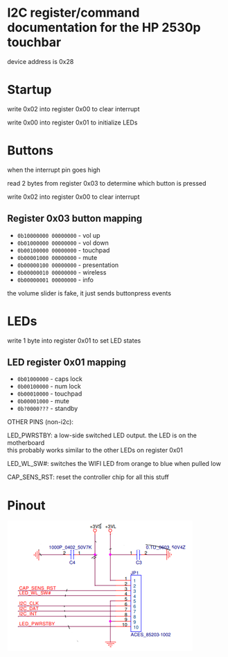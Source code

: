 # I2C register/command documentation for the HP 2530p touchbar

device address is 0x28

# Startup

write 0x02 into register 0x00 to clear interrupt

write 0x00 into register 0x01 to initialize LEDs

# Buttons

when the interrupt pin goes high

read 2 bytes from register 0x03 to determine which button is pressed

write 0x02 into register 0x00 to clear interrupt


## Register 0x03 button mapping

- `0b10000000 00000000` - vol up
- `0b01000000 00000000` - vol down
- `0b00100000 00000000` - touchpad
- `0b00001000 00000000` - mute
- `0b00000100 00000000` - presentation
- `0b00000010 00000000` - wireless
- `0b00000001 00000000` - info

the volume slider is fake, it just sends buttonpress events

# LEDs

write 1 byte into register 0x01 to set LED states

## LED register 0x01 mapping

- `0b01000000` - caps lock
- `0b00100000` - num lock
- `0b00010000` - touchpad
- `0b00001000` - mute
- `0b?0000???` - standby

OTHER PINS (non-i2c):

LED_PWRSTBY: a low-side switched LED output. the LED is on the motherboard  
this probably works similar to the other LEDs on register 0x01

LED_WL_SW#: switches the WIFI LED from orange to blue when pulled low

CAP_SENS_RST: reset the controller chip for all this stuff

# Pinout

![pinout](pinout.png)
